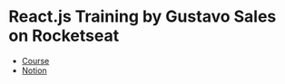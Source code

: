 # React.js Training by Gustavo Sales on Rocketseat

- [Course](https://app.rocketseat.com.br/journey/react-2025/overview)
- [Notion](https://www.notion.so/RocketSeat-Forma-o-React-28d37ed69480805da12efa5fda4fe09a)
